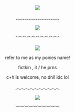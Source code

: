 <div id="header" align="center">

![](https://komarev.com/ghpvc/?username=cwwdle&label=⠀⠀⠀♡⠀⠀⠀&style=plastic&color=be4c4c)

<div id="header" align="center">

︵︵︵︵︵︵︵︵︵︵

<div id="header" align="center">

<img src="https://static.wikia.nocookie.net/popeetheperformer/images/8/88/Keda_mask_fan_3.png/revision/latest?cb=20250111184739">

<div id="header" align="center">
   
︶︶︶︶︶︶︶︶︶︶

<div id="header" align="center">

<img src="https://files.catbox.moe/skbeog.png">

<div id="header" align="center">

refer to me as my ponies name!

fictkin , it / he prns

c+h is welcome, no dni! idc lol

<div id="header" align="center">

︵︵︵︵︵︵︵︵︵︵

<div id="header" align="center">

<img src="https://static.wikia.nocookie.net/popeetheperformer/images/6/64/Keda_mask_fan_2.png/revision/latest?cb=20250111184231">

<div id="header" align="center">
   
︶︶︶︶︶︶︶︶︶︶
